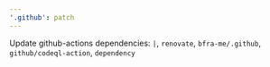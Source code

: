 ```yaml
---
'.github': patch
---
```


Update github-actions dependencies: `|`, `renovate`, `bfra-me/.github`, `github/codeql-action`, `dependency`
